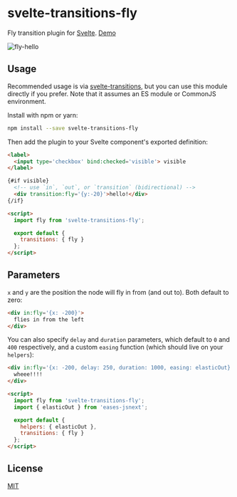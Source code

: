 # svelte-transitions-fly

Fly transition plugin for [Svelte](https://svelte.technology). [Demo](https://svelte.technology/repl?version=2.5.0&gist=07f809dba875d3c4f85ecd47a044ec3e)

![fly-hello](https://cloud.githubusercontent.com/assets/1162160/25782007/fe173098-330f-11e7-9071-68d464ca72f0.gif)

## Usage

Recommended usage is via [svelte-transitions](https://github.com/sveltejs/svelte-transitions), but you can use this module directly if you prefer. Note that it assumes an ES module or CommonJS environment.

Install with npm or yarn:

```bash
npm install --save svelte-transitions-fly
```

Then add the plugin to your Svelte component's exported definition:

```html
<label>
  <input type='checkbox' bind:checked='visible'> visible
</label>

{#if visible}
  <!-- use `in`, `out`, or `transition` (bidirectional) -->
  <div transition:fly='{y:-20}'>hello!</div>
{/if}

<script>
  import fly from 'svelte-transitions-fly';

  export default {
    transitions: { fly }
  };
</script>
```


## Parameters

`x` and `y` are the position the node will fly in from (and out to). Both default to zero:

```html
<div in:fly='{x: -200}'>
  flies in from the left
</div>
```

You can also specify `delay` and `duration` parameters, which default to `0` and `400` respectively, and a custom `easing` function (which should live on your `helpers`):

```html
<div in:fly='{x: -200, delay: 250, duration: 1000, easing: elasticOut}'>
  wheee!!!!
</div>

<script>
  import fly from 'svelte-transitions-fly';
  import { elasticOut } from 'eases-jsnext';

  export default {
    helpers: { elasticOut },
    transitions: { fly }
  };
</script>
```


## License

[MIT](LICENSE)
